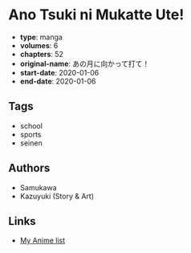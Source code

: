 # Ano Tsuki ni Mukatte Ute!

-   **type**: manga
-   **volumes**: 6
-   **chapters**: 52
-   **original-name**: あの月に向かって打て！
-   **start-date**: 2020-01-06
-   **end-date**: 2020-01-06

## Tags

-   school
-   sports
-   seinen

## Authors

-   Samukawa
-   Kazuyuki (Story & Art)

## Links

-   [My Anime list](https://myanimelist.net/manga/127074/Ano_Tsuki_ni_Mukatte_Ute)
